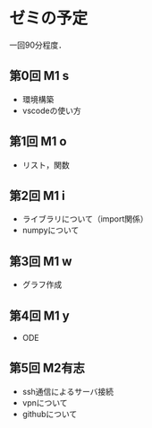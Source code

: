 # ゼミの予定

一回90分程度．

## 第0回  M1 s
* 環境構築
* vscodeの使い方

## 第1回  M1 o
* リスト，関数

## 第2回  M1 i
* ライブラリについて（import関係）  
* numpyについて  

## 第3回  M1 w
* グラフ作成

## 第4回  M1 y
* ODE

## 第5回  M2有志
* ssh通信によるサーバ接続
* vpnについて
* githubについて
